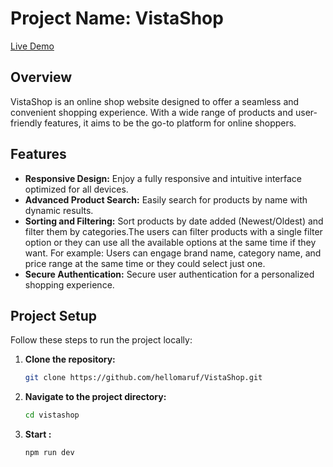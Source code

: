 # Project Name: VistaShop

[Live Demo](https://vista-shop.web.app/)

## Overview

VistaShop is an online shop website designed to offer a seamless and convenient shopping experience. With a wide range of products and user-friendly features, it aims to be the go-to platform for online shoppers.

## Features

- **Responsive Design:** Enjoy a fully responsive and intuitive interface optimized for all devices.
- **Advanced Product Search:** Easily search for products by name with dynamic results.
- **Sorting and Filtering:** Sort products by date added (Newest/Oldest) and filter them by categories.The users can filter products with a single filter option or they can use all the available options at the same time if they want. For example: Users can engage brand name, category name, and price range at the same time or they could select just one.
- **Secure Authentication:** Secure user authentication for a personalized shopping experience.

## Project Setup

Follow these steps to run the project locally:

1. **Clone the repository:**
   ```bash
   git clone https://github.com/hellomaruf/VistaShop.git
   ```
2. **Navigate to the project directory:**
   ```bash
   cd vistashop
   ```
3. **Start :**
   ```bash
   npm run dev
   ```
